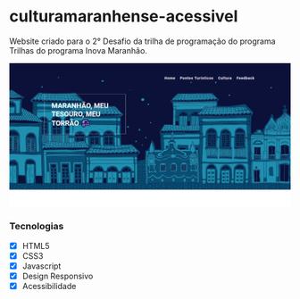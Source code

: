 # culturamaranhense-acessivel
Website criado para o 2° Desafio da trilha de programação do programa Trilhas do programa Inova Maranhão. 

![image](https://github.com/Puidor/culturamaranhense-acessivel/blob/master/imagens/readme_img.png)

### Tecnologias

- [x] HTML5
- [x] CSS3
- [x] Javascript
- [x] Design Responsivo
- [x] Acessibilidade
